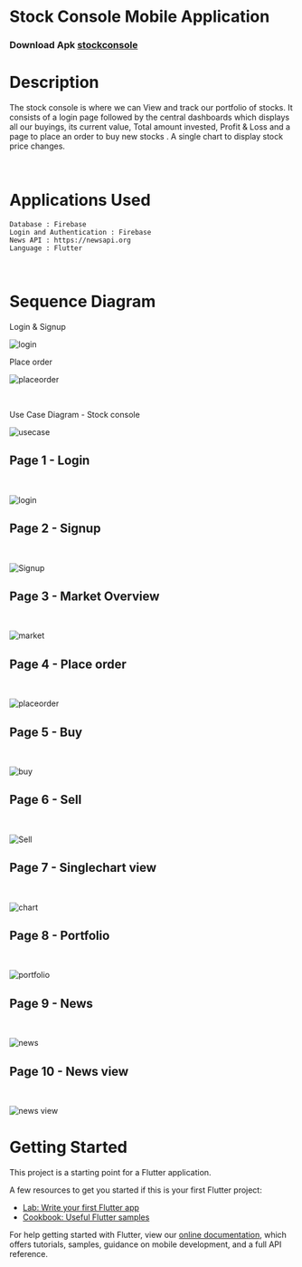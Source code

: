 # Stock Console Mobile Application

### Download Apk <a href="https://drive.google.com/drive/folders/1s2riUgseMtsb7VyqAm5j56qw6RfuaopL?usp=sharing">stockconsole</a>

# Description


The stock console is where we can View and track our portfolio of stocks. It consists of a login page
followed by the central dashboards which displays all our buyings, its current value, Total amount
invested, Profit &amp; Loss and a page to place an order to buy new stocks . A single chart to display stock
price changes.

<br>

# Applications Used

```
Database : Firebase
Login and Authentication : Firebase
News API : https://newsapi.org
Language : Flutter
```
<br>

# Sequence Diagram

Login & Signup

![login](screenshots/loginseq.png)


Place order

![placeorder](screenshots/loginseq.png)
 
<br>

Use Case Diagram - Stock console
<br>

![usecase](screenshots/stockconsole.png)

## Page 1 - Login
<br>

![login](screenshots/login.png)

## Page 2 - Signup
<br>

![Signup](screenshots/signup.png)

## Page 3 - Market Overview
<br>

![market](screenshots/market.png)

## Page 4 - Place order
<br>

![placeorder](screenshots/placeorder.png)

## Page 5 - Buy
<br>

![buy](screenshots/buy.png)

## Page 6 - Sell
<br>

![Sell](screenshots/sell.png)

## Page 7 - Singlechart view
<br>

![chart](screenshots/singlechart.png)

## Page 8 - Portfolio
<br>

![portfolio](screenshots/portfolio.png)

## Page 9 - News
<br>

![news](screenshots/news.png)

## Page 10 - News view
<br>

![news view](screenshots/newsview.png)

# Getting Started

This project is a starting point for a Flutter application.

A few resources to get you started if this is your first Flutter project:

- [Lab: Write your first Flutter app](https://flutter.dev/docs/get-started/codelab)
- [Cookbook: Useful Flutter samples](https://flutter.dev/docs/cookbook)

For help getting started with Flutter, view our
[online documentation](https://flutter.dev/docs), which offers tutorials,
samples, guidance on mobile development, and a full API reference.